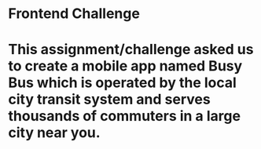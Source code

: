 # Frontend Challenge 
# This assignment/challenge asked us to create a mobile app named Busy Bus which is operated by the local city transit system and serves thousands of commuters in a large city near you. 
